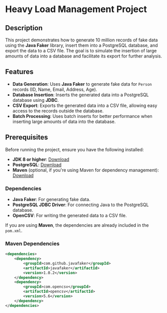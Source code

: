# Heavy Load Management Project

## Description

This project demonstrates how to generate 10 million records of fake data using the **Java Faker** library, insert them into a PostgreSQL database, and export the data to a CSV file. The goal is to simulate the insertion of large amounts of data into a database and facilitate its export for further analysis.

## Features

- **Data Generation**: Uses **Java Faker** to generate fake data for `Person` records (ID, Name, Email, Address, Age).
- **Database Insertion**: Inserts the generated data into a PostgreSQL database using **JDBC**.
- **CSV Export**: Exports the generated data into a CSV file, allowing easy access to the records outside the database.
- **Batch Processing**: Uses batch inserts for better performance when inserting large amounts of data into the database.

## Prerequisites

Before running the project, ensure you have the following installed:

- **JDK 8 or higher**: [Download](https://www.oracle.com/java/technologies/javase-jdk8-downloads.html)
- **PostgreSQL**: [Download](https://www.postgresql.org/download/)
- **Maven** (optional, if you're using Maven for dependency management): [Download](https://maven.apache.org/download.cgi)

### Dependencies

- **Java Faker**: For generating fake data.
- **PostgreSQL JDBC Driver**: For connecting Java to the PostgreSQL database.
- **OpenCSV**: For writing the generated data to a CSV file.

If you are using **Maven**, the dependencies are already included in the `pom.xml`.

### Maven Dependencies
```xml
<dependencies>
    <dependency>
        <groupId>com.github.javafaker</groupId>
        <artifactId>javafaker</artifactId>
        <version>1.0.2</version>
    </dependency>
    <dependency>
        <groupId>com.opencsv</groupId>
        <artifactId>opencsv</artifactId>
        <version>5.6</version>
    </dependency>
</dependencies>
